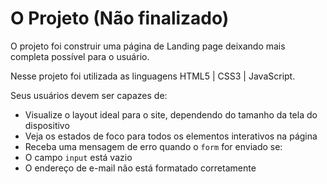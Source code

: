 # O Projeto (Não finalizado)

O projeto foi construir uma página de Landing page deixando mais completa possível para o usuário.

Nesse projeto foi utilizada as linguagens HTML5 | CSS3 | JavaScript.

Seus usuários devem ser capazes de:

- Visualize o layout ideal para o site, dependendo do tamanho da tela do dispositivo
- Veja os estados de foco para todos os elementos interativos na página
- Receba uma mensagem de erro quando o `form` for enviado se:
- O campo `input` está vazio
- O endereço de e-mail não está formatado corretamente
